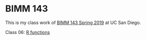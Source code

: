 # BIMM 143

This is my class work of [BIMM 143 Spring 2019](https://bioboot.github.io/bimm143_S19/) at UC San Diego.

Class 06: [R functions](https://github.com/yiiif/BIMM143/blob/master/class06/class06.md)
